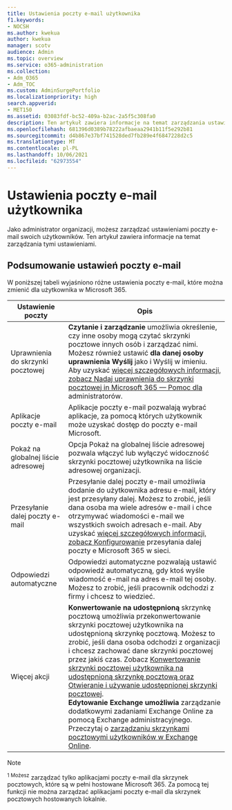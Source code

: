 ```yaml
---
title: Ustawienia poczty e-mail użytkownika
f1.keywords:
- NOCSH
ms.author: kwekua
author: kwekua
manager: scotv
audience: Admin
ms.topic: overview
ms.service: o365-administration
ms.collection:
- Adm_O365
- Adm_TOC
ms.custom: AdminSurgePortfolio
ms.localizationpriority: high
search.appverid:
- MET150
ms.assetid: 03083fdf-bc52-409a-b2ac-2a5f5c308fa0
description: Ten artykuł zawiera informacje na temat zarządzania ustawieniami użytkowników.
ms.openlocfilehash: 681396d0389b78222afbaeaa2941b11f5e292b81
ms.sourcegitcommit: d4b867e37bf741528ded7fb289e4f6847228d2c5
ms.translationtype: MT
ms.contentlocale: pl-PL
ms.lasthandoff: 10/06/2021
ms.locfileid: "62973554"
---
```

# <a name="user-email-settings"></a>Ustawienia poczty e-mail użytkownika

Jako administrator organizacji, możesz zarządzać ustawieniami poczty e-mail swoich użytkowników. Ten artykuł zawiera informacje na temat zarządzania tymi ustawieniami.

## <a name="summary-of-email-settings"></a>Podsumowanie ustawień poczty e-mail

W poniższej tabeli wyjaśniono różne ustawienia poczty e-mail, które można zmienić dla użytkownika w Microsoft 365.


|Ustawienie poczty|Opis  |
|---------|---------|
|Uprawnienia do skrzynki pocztowej| **Czytanie i zarządzanie** umożliwia określenie, czy inne osoby mogą czytać skrzynki pocztowe innych osób i zarządzać nimi. Możesz również ustawić **dla danej osoby** **uprawnienia Wyślij** jako i Wyślij w imieniu. Aby uzyskać [więcej szczegółowych informacji, zobacz Nadaj uprawnienia do skrzynki pocztowej in Microsoft 365 — Pomoc dla](../add-users/give-mailbox-permissions-to-another-user.md) administratorów. |
|Aplikacje poczty e-mail| Aplikacje poczty e-mail pozwalają wybrać aplikacje, za pomocą których użytkownik może uzyskać dostęp do poczty e-mail Microsoft. |
|Pokaż na globalnej liście adresowej| Opcja Pokaż na globalnej liście adresowej pozwala włączyć lub wyłączyć widoczność skrzynki pocztowej użytkownika na liście adresowej organizacji. |
|Przesyłanie dalej poczty e-mail|Przesyłanie dalej poczty e-mail umożliwia dodanie do użytkownika adresu e-mail, który jest przesyłany dalej. Możesz to zrobić, jeśli dana osoba ma wiele adresów e-mail i chce otrzymywać wiadomości e-mail we wszystkich swoich adresach e-mail. Aby uzyskać [więcej szczegółowych informacji, zobacz Konfigurowanie](configure-email-forwarding.md) przesyłania dalej poczty e Microsoft 365 w sieci.|
|Odpowiedzi automatyczne|Odpowiedzi automatyczne pozwalają ustawić odpowiedź automatyczną, gdy ktoś wyśle wiadomość e-mail na adres e-mail tej osoby. Możesz to zrobić, jeśli pracownik odchodzi z firmy i chcesz to wiedzieć.|
|Więcej akcji| **Konwertowanie na udostępnioną** skrzynkę pocztową umożliwia przekonwertowanie skrzynki pocztowej użytkownika na udostępnioną skrzynkę pocztową. Możesz to zrobić, jeśli dana osoba odchodzi z organizacji i chcesz zachować dane skrzynki pocztowej przez jakiś czas. Zobacz [Konwertowanie skrzynki pocztowej użytkownika na udostępnioną skrzynkę pocztową oraz](convert-user-mailbox-to-shared-mailbox.md) [Otwieranie i używanie udostępnionej skrzynki pocztowej](https://support.microsoft.com/office/d94a8e9e-21f1-4240-808b-de9c9c088afd).</br>**Edytowanie Exchange umożliwia** zarządzanie dodatkowymi zadaniami Exchange Online za pomocą Exchange administracyjnego. Przeczytaj o [zarządzaniu skrzynkami pocztowymi użytkowników w Exchange Online](/exchange/recipients-in-exchange-online/manage-user-mailboxes/manage-user-mailboxes).|

> [!NOTE]
>
> <sup>1 Możesz</sup> zarządzać tylko aplikacjami poczty e-mail dla skrzynek pocztowych, które są w pełni hostowane Microsoft 365. Za pomocą tej funkcji nie można zarządzać aplikacjami poczty e-mail dla skrzynek pocztowych hostowanych lokalnie.